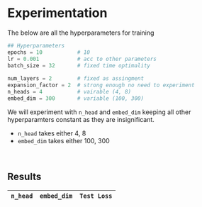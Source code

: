 # Experimentation

The below are all the hyperparameters for training

```py
## Hyperparameters    
epochs = 10           # 10
lr = 0.001            # acc to other parameters
batch_size = 32       # fixed time optimality
    
num_layers = 2        # fixed as assingment
expansion_factor = 2  # strong enough no need to experiment
n_heads = 4           # vairable (4, 8)
embed_dim = 300       # variable (100, 300)
```

We will experiment with ```n_head``` and ```embed_dim``` keeping all other hyperparamters constant as they are insignificant.    
- ```n_head``` takes either 4, 8   
- ```embed_dim``` takes either 100, 300  

<br>

## Results

| ```n_head``` | ```embed_dim``` |  ```Test Loss``` |
| -------------- | ---------------- | ---------- |